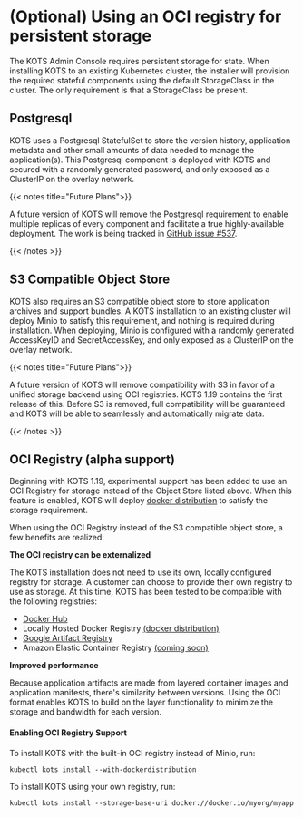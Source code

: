 # (Optional) Using an OCI registry for persistent storage

The KOTS Admin Console requires persistent storage for state.
When installing KOTS to an existing Kubernetes cluster, the installer will provision the required stateful components using the default StorageClass in the cluster.
The only requirement is that a StorageClass be present.

## Postgresql

KOTS uses a Postgresql StatefulSet to store the version history, application metadata and other small amounts of data needed to manage the application(s).
This Postgresql component is deployed with KOTS and secured with a randomly generated password, and only exposed as a ClusterIP on the overlay network.

{{< notes title="Future Plans">}}

A future version of KOTS will remove the Postgresql requirement to enable multiple replicas of every component and facilitate a true highly-available deployment.
The work is being tracked in [GitHub issue #537](https://github.com/replicatedhq/kots/pull/537).

{{< /notes >}}

## S3 Compatible Object Store

KOTS also requires an S3 compatible object store to store application archives and support bundles.
A KOTS installation to an existing cluster will deploy Minio to satisfy this requirement, and nothing is required during installation.
When deploying, Minio is configured with a randomly generated AccessKeyID and SecretAccessKey, and only exposed as a ClusterIP on the overlay network.

{{< notes title="Future Plans">}}

A future version of KOTS will remove compatibility with S3 in favor of a unified storage backend using OCI registries.
KOTS 1.19 contains the first release of this.
Before S3 is removed, full compatibility will be guaranteed and KOTS will be able to seamlessly and automatically migrate data.

{{< /notes >}}

## OCI Registry (alpha support)

Beginning with KOTS 1.19, experimental support has been added to use an OCI Registry for storage instead of the Object Store listed above.
When this feature is enabled, KOTS will deploy [docker distribution](https://github.com/docker/distribution) to satisfy the storage requirement.


When using the OCI Registry instead of the S3 compatible object store, a few benefits are realized:

**The OCI registry can be externalized**

The KOTS installation does not need to use its own, locally configured registry for storage.
A customer can choose to provide their own registry to use as storage.
At this time, KOTS has been tested to be compatible with the following registries:

- [Docker Hub](https://hub.docker.com)
- Locally Hosted Docker Registry [(docker distribution)](https://github.com/docker/distribution)
- [Google Artifact Registry](https://cloud.google.com/artifact-registry/docs/transition-from-gcr)
- Amazon Elastic Container Registry [(coming soon)](https://github.com/aws/containers-roadmap/issues/308)

**Improved performance**

Because application artifacts are made from layered container images and application manifests, there's similarity between versions.
Using the OCI format enables KOTS to build on the layer functionality to minimize the storage and bandwidth for each version.

#### Enabling OCI Registry Support

To install KOTS with the built-in OCI registry instead of Minio, run:

```shell
kubectl kots install --with-dockerdistribution
```

To install KOTS using your own registry, run:

```shell
kubectl kots install --storage-base-uri docker://docker.io/myorg/myapp
```

